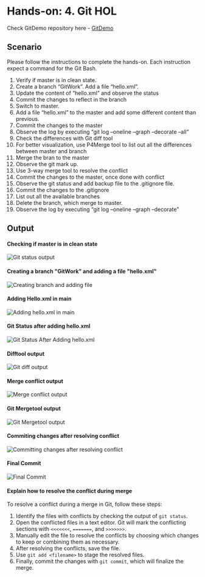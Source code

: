 # Hands-on: 4. Git HOL

Check GitDemo repository here - [GitDemo](https://github.com/gvsrgh/GitDemo)

## Scenario
Please follow the instructions to complete the hands-on. Each instruction expect a command for the Git Bash.
1.	Verify if master is in clean state.
2.	Create a branch “GitWork”. Add a file “hello.xml”.
3.	Update the content of “hello.xml” and observe the status
4.	Commit the changes to reflect in the branch
5.	Switch to master.
6.	Add a file “hello.xml” to the master and add some different content than previous.
7.	Commit the changes to the master
8.	Observe the log by executing “git log –oneline –graph –decorate –all”
9.	Check the differences with Git diff tool
10.	For better visualization, use P4Merge tool to list out all the differences between master and branch
11.	Merge the bran to the master
12.	Observe the git mark up.
13.	Use 3-way merge tool to resolve the conflict
14.	Commit the changes to the master, once done with conflict 
15.	Observe the git status and add backup file to the .gitignore file.
16.	Commit the changes to the .gitignore
17.	List out all the available branches
18.	Delete the branch, which merge to master.
19.	Observe the log by executing “git log –oneline –graph –decorate”

## Output
#### Checking if master is in clean state
![Git status output](./Output/01_checking_if_master_clean.png)

#### Creating a branch "GitWork" and adding a file "hello.xml"
![Creating branch and adding file](./Output/02_creating_a_branch_and_pushing.png)

#### Adding Hello.xml in main
![Adding hello.xml in main](./Output/03_adding_hello.xml_main.png)

#### Git Status after adding hello.xml
![Git Status After Adding hello.xml](./Output/04_git_status_after_hello.xml.png)

#### Difftool output
![Git diff output](./Output/05_difftool.png)

#### Merge conflict output
![Merge conflict output](./Output/06_git_merge_conflict.png)

#### Git Mergetool output
![Git Mergetool output](./Output/06_git_merge_conflict.png)

#### Commiting changes after resolving conflict
![Committing changes after resolving conflict](./Output/07_commiting_changes.png)

#### Final Commit
![Final Commit](./Output/08_final_commit.png)

#### Explain how to resolve the conflict during merge
To resolve a conflict during a merge in Git, follow these steps:
1. Identify the files with conflicts by checking the output of `git status`.
2. Open the conflicted files in a text editor. Git will mark the conflicting sections with `<<<<<<<`, `=======`, and `>>>>>>>`.
3. Manually edit the file to resolve the conflicts by choosing which changes to keep or combining them as necessary.
4. After resolving the conflicts, save the file.
5. Use `git add <filename>` to stage the resolved files.
6. Finally, commit the changes with `git commit`, which will finalize the merge. 
